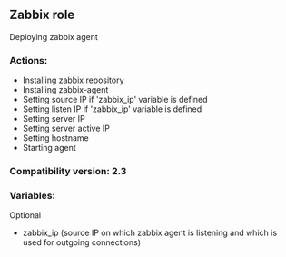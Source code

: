## Zabbix role
Deploying zabbix agent

### Actions:
- Installing zabbix repository
- Installing zabbix-agent
- Setting source IP if 'zabbix_ip' variable is defined
- Setting listen IP if 'zabbix_ip' variable is defined
- Setting server IP
- Setting server active IP
- Setting hostname
- Starting agent

### Compatibility version: 2.3

### Variables:
Optional
- zabbix_ip (source IP on which zabbix agent is listening and which is used for outgoing connections)
